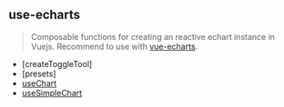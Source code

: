 ## use-echarts

> Composable functions for creating an reactive echart instance in Vuejs.
> Recommend to use with [vue-echarts](https://github.com/ecomfe/vue-echarts).

<!-- FUNCTIONS START -->
- [createToggleTool]
- [presets]
- [useChart](src/use-chart/index.md)
- [useSimpleChart](src/use-simple-chart/index.md)

